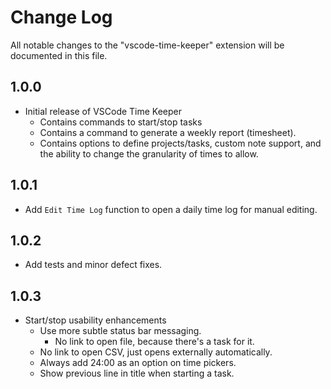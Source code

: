 # Change Log

All notable changes to the "vscode-time-keeper" extension will be documented in this file.

## 1.0.0

- Initial release of VSCode Time Keeper
    * Contains commands to start/stop tasks
    * Contains a command to generate a weekly report (timesheet).
    * Contains options to define projects/tasks, custom note support, and the ability to change the granularity of times to allow.

## 1.0.1

- Add `Edit Time Log` function to open a daily time log for manual editing.

## 1.0.2

- Add tests and minor defect fixes.

## 1.0.3

- Start/stop usability enhancements
    - Use more subtle status bar messaging.
        - No link to open file, because there's a task for it.
    - No link to open CSV, just opens externally automatically.
    - Always add 24:00 as an option on time pickers.
    - Show previous line in title when starting a task.